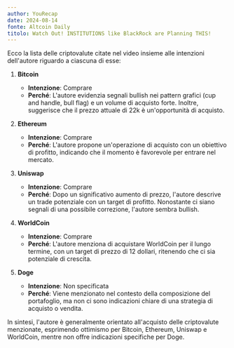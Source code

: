 ```yaml
---
author: YouRecap
date: 2024-08-14
fonte: Altcoin Daily
titolo: Watch Out! INSTITUTIONS like BlackRock are Planning THIS!
---
```


Ecco la lista delle criptovalute citate nel video insieme alle intenzioni dell'autore riguardo a ciascuna di esse:

1. **Bitcoin**
   - **Intenzione**: Comprare
   - **Perché**: L'autore evidenzia segnali bullish nei pattern grafici (cup and handle, bull flag) e un volume di acquisto forte. Inoltre, suggerisce che il prezzo attuale di 22k è un'opportunità di acquisto.

2. **Ethereum**
   - **Intenzione**: Comprare
   - **Perché**: L'autore propone un'operazione di acquisto con un obiettivo di profitto, indicando che il momento è favorevole per entrare nel mercato.

3. **Uniswap**
   - **Intenzione**: Comprare
   - **Perché**: Dopo un significativo aumento di prezzo, l'autore descrive un trade potenziale con un target di profitto. Nonostante ci siano segnali di una possibile correzione, l'autore sembra bullish.

4. **WorldCoin**
   - **Intenzione**: Comprare
   - **Perché**: L'autore menziona di acquistare WorldCoin per il lungo termine, con un target di prezzo di 12 dollari, ritenendo che ci sia potenziale di crescita.

5. **Doge**
   - **Intenzione**: Non specificata
   - **Perché**: Viene menzionato nel contesto della composizione del portafoglio, ma non ci sono indicazioni chiare di una strategia di acquisto o vendita.

In sintesi, l'autore è generalmente orientato all'acquisto delle criptovalute menzionate, esprimendo ottimismo per Bitcoin, Ethereum, Uniswap e WorldCoin, mentre non offre indicazioni specifiche per Doge.
